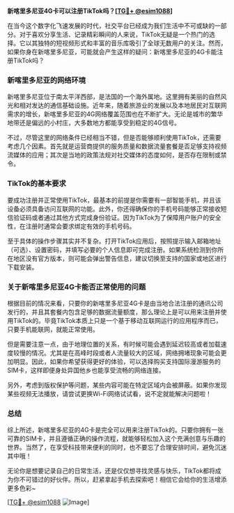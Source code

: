 **新喀里多尼亚4G卡可以注册TikTok吗？[[TG💪+ @esim1088](https://t.me/s/esim1088)]**

在当今这个数字化飞速发展的时代，社交平台已经成为我们生活中不可或缺的一部分。对于喜欢分享生活、记录精彩瞬间的人来说，TikTok无疑是一个热门的选择。它以其独特的短视频形式和丰富的音乐库吸引了全球无数用户的关注。然而，如果你身在新喀里多尼亚，可能就会产生这样的疑问：新喀里多尼亚的4G卡能注册TikTok吗？

### 新喀里多尼亚的网络环境

新喀里多尼亚位于南太平洋西部，是法国的一个海外属地。这里拥有美丽的自然风光和相对发达的通信基础设施。近年来，随着旅游业的发展以及本地居民对互联网需求的增长，新喀里多尼亚的4G网络覆盖范围也在不断扩大。无论是城市的繁华地带还是偏远的小村庄，大多数地方都能享受到稳定的4G信号。

不过，尽管这里的网络条件已经相当不错，但是否能够顺利使用TikTok，还需要考虑几个因素。首先就是运营商提供的服务质量和数据流量套餐是否足够支持视频流媒体的应用；其次是当地的政策法规对社交媒体的态度如何，是否存在限制或禁令。

### TikTok的基本要求

要成功注册并正常使用TikTok，最基本的前提是你需要有一部智能手机，并且该设备必须具备访问互联网的功能。此外，你还得确保你的手机号码能够正常接收短信验证码或者通过其他方式完成身份验证。因为TikTok为了保障用户账户的安全性，在注册时通常会要求绑定有效的手机号码。

至于具体的操作步骤其实并不复杂。打开TikTok应用后，按照提示输入邮箱地址（可选）、设置密码，并填写必要的个人信息即可完成注册。如果系统检测到你所在地区没有官方版本，则可能会弹出警告信息，建议切换至支持的国家或地区进行下载安装。

### 关于新喀里多尼亚4G卡能否正常使用的问题

根据目前的情况来看，只要你的新喀里多尼亚4G卡是由当地合法注册的通讯公司发行的，并且其套餐内包含足够的数据流量额度，那么理论上是可以用来注册并使用TikTok的。毕竟TikTok本质上只是一个基于移动互联网运行的应用程序而已，只要手机能联网，就能正常使用。

但是需要注意一点，由于地理位置的关系，有时候可能会遇到延迟较高或者加载速度较慢的情况。尤其是在高峰时段或者人流量较大的区域，网络拥堵现象可能会更加明显。因此，如果你希望获得更好的体验，可以选择购买支持国际漫游服务的SIM卡，这样即便身处异国他乡也能享受流畅的网络连接。

另外，考虑到版权保护等问题，某些内容可能在特定区域内会被屏蔽。如果你发现某些视频无法播放，请尝试更换Wi-Fi网络试试看，说不定就能解决问题啦！

### 总结

综上所述，新喀里多尼亚的4G卡是完全可以用来注册TikTok的。只要你拥有一张可靠的SIM卡，并且遵循正确的操作流程，就能够轻松加入这个充满创意与乐趣的世界。当然了，在享受科技带来便利的同时，也不要忘了合理安排时间，避免沉迷其中哦！

无论你是想要记录自己的日常生活，还是仅仅想寻找灵感与快乐，TikTok都将成为你不可错过的好伙伴。所以，赶紧拿起手机去探索吧！相信它会给你的生活增添更多色彩~

[[TG💪+ @esim1088](https://t.me/s/esim1088) ![Image](https://i.postimg.cc/4NQfJmqS/Snipaste-2025-05-13-00-14-12.png)]